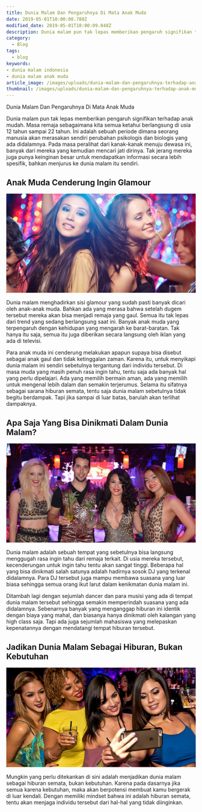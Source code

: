 ```yaml
---
title: Dunia Malam Dan Pengaruhnya Di Mata Anak Muda
date: 2019-05-01T10:00:08.788Z
modified_date: 2019-05-01T10:00:09.048Z
description: Dunia malam pun tak lepas memberikan pengaruh signifikan terhadap anak mudah. Masa remaja sebagaimana kita semua ketahui berlangsung di usia 12 tahun sampai 22 tahun.
category:
  - Blog
tags:
  - blog
keywords:
- dunia malam indonesia
- dunia malam anak muda
article_image: /images/uploads/dunia-malam-dan-pengaruhnya-terhadap-anak-muda-2.png
thumbnail: /images/uploads/dunia-malam-dan-pengaruhnya-terhadap-anak-muda-2-thumb.png
---
```

Dunia Malam Dan Pengaruhnya Di Mata Anak Muda

Dunia malam pun tak lepas memberikan pengaruh signifikan terhadap anak mudah. Masa remaja sebagaimana kita semua ketahui berlangsung di usia 12 tahun sampai 22 tahun. Ini adalah sebuah periode dimana seorang manusia akan merasakan sendiri perubahan psikologis dan biologis yang ada didalamnya. Pada masa peralihat dari kanak-kanak menuju dewasa ini, banyak dari mereka yang kemudian mencari jati dirinya. Tak jerang mereka juga punya keinginan besar untuk mendapatkan informasi secara lebih spesifik, bahkan menjurus ke dunia malam itu sendiri.



## Anak Muda Cenderung Ingin Glamour

![Dunia Malam Dan Pengaruhnya Di Mata Anak Muda](/images/uploads/dunia-malam-dan-pengaruhnya-terhadap-anak-muda-1.jpg)

Dunia malam menghadirkan sisi glamour yang sudah pasti banyak dicari oleh anak-anak muda.  Bahkan ada yang merasa bahwa setelah dugem tersebut mereka akan bisa menjadi remaja yang gaul. Semua itu tak lepas dari trend yang sedang berlangsung saat ini. Banyak anak muda yang terpengaruh dengan kehidupan yang mengarah ke barat-baratan. Tak hanya itu saja, semua itu juga diberikan secara langsung oleh iklan yang ada di televisi.

Para anak muda ini cenderung melakukan apapun supaya bisa disebut sebagai anak gaul dan tidak ketinggalan zaman. Karena itu, untuk menyikapi dunia malam ini sendiri sebetulnya tergantung dari individu tersebut. Di masa muda yang masih penuh rasa ingin tahu, tentu saja ada banyak hal yang perlu dipelajari. Ada yang memilih bermain aman, ada yang memilih untuk mengenal lebih dalam dan semakin terjerumus. Selama itu sifatnya sebagai sarana hiburan semata, tentu saja dunia malam sebetulnya tidak begitu berdampak. Tapi jika sampai di luar batas, barulah akan terlihat dampaknya.



## Apa Saja Yang Bisa Dinikmati Dalam Dunia Malam?

![Dunia Malam Dan Pengaruhnya Di Mata Anak Muda](/images/uploads/dunia-malam-dan-pengaruhnya-terhadap-anak-muda-3.jpg)

Dunia malam adalah sebuah tempat yang sebetulnya bisa langsung menggugah rasa ingin tahu dari remaja terkait. Di usia mereka tersebut, kecenderungan untuk ingin tahu tentu akan sangat tinggi. Beberapa hal yang bisa dinikmati salah satunya adalah hadirnya sosok DJ yang terkenal didalamnya. Para DJ tersebut juga mampu membawa suasana yang luar biasa sehingga semua orang ikut larut dalam kenikmatan dunia malam ini.

Ditambah lagi dengan sejumlah dancer dan para musisi yang ada di tempat dunia malam tersebut sehingga semakin memperindah suasana yang ada didalamnya. Sebenarnya banyak yang menganggap hiburan ini identik dengan biaya yang mahal, dan biasanya hanya dinikmati oleh kalangan yang high class saja. Tapi ada juga sejumlah mahasiswa yang melepaskan kepenatannya dengan mendatangi tempat hiburan tersebut. 



## Jadikan Dunia Malam Sebagai Hiburan, Bukan Kebutuhan

![Dunia Malam Dan Pengaruhnya Di Mata Anak Muda](/images/uploads/dunia-malam-dan-pengaruhnya-terhadap-anak-muda-2.png)

Mungkin yang perlu ditekankan di sini adalah menjadikan dunia malam sebagai hiburan semata, bukan kebutuhan. Karena pada dasarnya jika semua karena kebutuhan, maka akan berpotensi membuat kamu bergerak di luar kendali. Dengan memiliki mindset bahwa ini adalah hiburan semata, tentu akan menjaga individu tersebut dari hal-hal yang tidak diinginkan.
